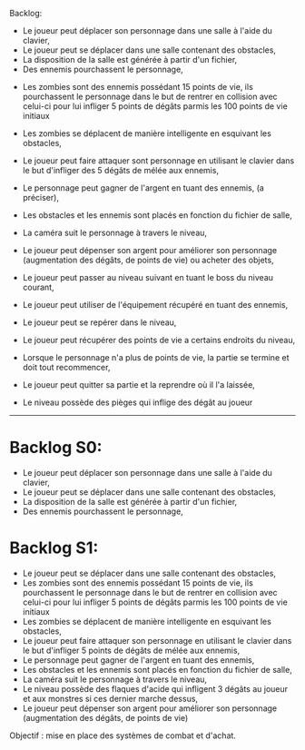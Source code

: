  Backlog:

+ Le joueur peut déplacer son personnage dans une salle à l'aide du clavier,
+ Le joueur peut se déplacer dans une salle contenant des obstacles,
+ La disposition de la salle est générée à partir d'un fichier,
+ Des ennemis pourchassent le personnage,

- Les zombies sont des ennemis possédant 15 points de vie, ils pourchassent le personnage dans le but de rentrer en collision avec celui-ci pour lui infliger 5 points de dégâts parmis les 100 points de vie initiaux
- Les zombies se déplacent de manière intelligente en esquivant les obstacles,
- Le joueur peut faire attaquer sont personnage en utilisant le clavier dans le but d'infliger des 5 dégâts de mélée aux ennemis,
- Le personnage peut gagner de l'argent en tuant des ennemis, (a préciser),
- Les obstacles et les ennemis sont placés en fonction du fichier de salle,
- La caméra suit le personnage à travers le niveau,

- Le joueur peut dépenser son argent pour améliorer son personnage (augmentation des dégâts, de points de vie) ou acheter des objets,
- Le joueur peut passer au niveau suivant en tuant le boss du niveau courant,
- Le joueur peut utiliser de l'équipement récupéré en tuant des ennemis,
- Le joueur peut se repérer dans le niveau,
- Le joueur peut récupérer des points de vie a certains endroits du niveau,
- Lorsque le personnage n'a plus de points de vie, la partie se termine et doit tout recommencer,
- Le joueur peut quitter sa partie et la reprendre où il l'a laissée,
- Le niveau possède des pièges qui inflige des dégât au joueur


---

# Backlog S0:

- Le joueur peut déplacer son personnage dans une salle à l'aide du clavier,
- Le joueur peut se déplacer dans une salle contenant des obstacles,
- La disposition de la salle est générée à partir d'un fichier,
- Des ennemis pourchassent le personnage,

# Backlog S1:

- Le joueur peut se déplacer dans une salle contenant des obstacles,
- Les zombies sont des ennemis possédant 15 points de vie, ils pourchassent le personnage dans le but de rentrer en collision avec celui-ci pour lui infliger 5 points de dégâts parmis les 100 points de vie initiaux
- Les zombies se déplacent de manière intelligente en esquivant les obstacles,
- Le joueur peut faire attaquer son personnage en utilisant le clavier dans le but d'infliger 5 points de dégâts de mélée aux ennemis,
- Le personnage peut gagner de l'argent en tuant des ennemis,
- Les obstacles et les ennemis sont placés en fonction du fichier de salle,
- La caméra suit le personnage à travers le niveau,
- Le niveau possède des flaques d'acide qui infligent 3 dégâts au joueur et aux monstres si ces dernier marche dessus,
- Le joueur peut dépenser son argent pour améliorer son personnage (augmentation des dégâts, de points de vie) 

Objectif : mise en place des systèmes de combat et d'achat.
